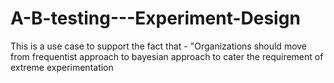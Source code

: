 # A-B-testing---Experiment-Design
This is a use case to support the fact that - "Organizations should move from frequentist approach to bayesian approach to cater the requirement of extreme experimentation
